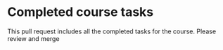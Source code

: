 # Completed course tasks
This pull request includes all the completed tasks for the course. Please review and merge

